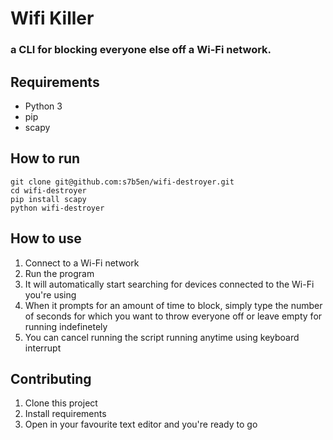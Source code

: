 # Wifi Killer

### a CLI for blocking everyone else off a Wi-Fi network.

## Requirements
- Python 3
- pip
- scapy

## How to run
```
git clone git@github.com:s7b5en/wifi-destroyer.git
cd wifi-destroyer
pip install scapy
python wifi-destroyer
```

## How to use
1. Connect to a Wi-Fi network
2. Run the program
3. It will automatically start searching for devices connected to the Wi-Fi you're using
4. When it prompts for an amount of time to block, simply type the number of seconds for which you want to throw everyone off or leave empty for running indefinetely
5. You can cancel running the script running anytime using keyboard interrupt
   
## Contributing

1. Clone this project
2. Install requirements
3. Open in your favourite text editor and you're ready to go